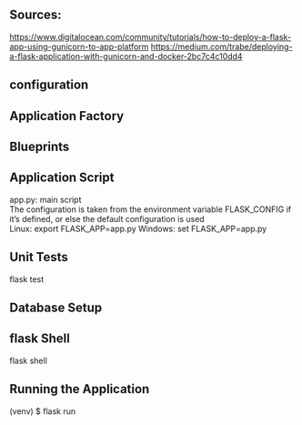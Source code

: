 Sources:
--------  
https://www.digitalocean.com/community/tutorials/how-to-deploy-a-flask-app-using-gunicorn-to-app-platform
https://medium.com/trabe/deploying-a-flask-application-with-gunicorn-and-docker-2bc7c4c10dd4


configuration  
-------------

[comment]: <> (config.py: application configuration  )

Application Factory
-------------------

[comment]: <> (app/__init__.py: application package constructor  )

Blueprints
----------

[comment]: <> (app/main/__init__.py: main blueprint creation  )

[comment]: <> (app/main/views.py: routes of the application)

[comment]: <> (app/main/errors.py: error handlers  )

[comment]: <> (**the modules are imported at the bottom of the app/main/__init__.py script to avoid errors due to circular dependencies**  )

[comment]: <> (The blueprint is registered with the application inside the create_app&#40;&#41; factory function  )

[comment]: <> (app/__init__.py: main blueprint registration  )

[comment]: <> (app/main/errors.py: error handlers in main blueprint)

[comment]: <> (the form objects are also stored inside the blueprint in the app/main/forms.py module.  )

Application Script
------------------
app.py: main script  
The configuration is taken from the environment variable FLASK_CONFIG if it’s defined, or else the default configuration is used  
Linux:
export FLASK_APP=app.py
Windows:
set FLASK_APP=app.py

Unit Tests
----------

[comment]: <> (tests/test_basics.py: unit tests  )

flask test


Database Setup
--------------

[comment]: <> (&#40;venv&#41; $ flask db upgrade  )


flask Shell
-----------
flask shell

Running the Application
-----------------------
(venv) $ flask run  
